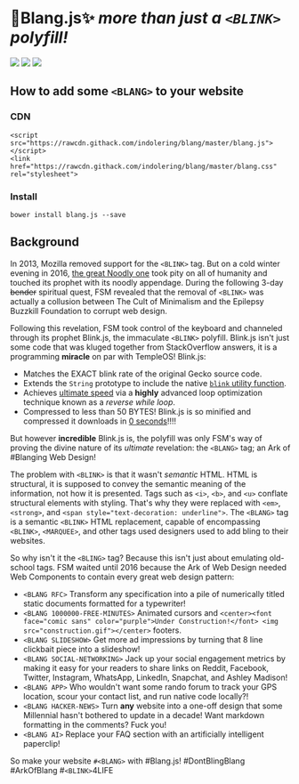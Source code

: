 <link href="https://rawcdn.githack.com/indolering/blang/master/blang.css" rel="stylesheet">

<blink>💎Blang.js✨ *more than just a `<BLINK>` polyfill!*</blink>
===========================

<img src="https://img.shields.io/badge/build-passing-green.svg"> <img src="https://img.shields.io/badge/coverage-100%25-green.svg"> <img src="https://img.shields.io/packagist/dm/doctrine/orm.svg">

How to add some <blink>`<BLANG>`</blink> to your website
--------------------------------------------------------

### CDN

    <script src="https://rawcdn.githack.com/indolering/blang/master/blang.js"></script>
    <link href="https://rawcdn.githack.com/indolering/blang/master/blang.css" rel="stylesheet">

### Install

    bower install blang.js --save
    
Background
----------

In 2013, Mozilla removed support for the `<BLINK>` tag. But on a cold winter evening in 2016, [the great Noodly one](FSM) took pity on all of humanity and touched its prophet with its noodly appendage.
During the following 3-day ~~bender~~ spiritual quest, FSM revealed that the removal of `<BLINK>` was actually a collusion between The Cult of Minimalism and the Epilepsy Buzzkill Foundation to corrupt web design.

Following this revelation, FSM took control of the keyboard and channeled through its prophet <blink>Blink.js</blink>, the immaculate `<BLINK>` polyfill.
<blink>Blink.js</blink> isn't just some code that was kluged together from StackOverflow answers, it is a programming **miracle** on par with TempleOS!  <blink>Blink.js</blink>:

* Matches the EXACT <blink>blink</blink> rate of the original Gecko source code. 
* Extends the `String` prototype to include the native [`blink` utility function](blink()).
* Achieves [ultimate speed](loop) via a **highly** advanced loop optimization technique known as a *reverse while loop*.
* Compressed to less than 50 BYTES!  <blink>Blink.js</blink> is so minified and compressed it downloads in [0 seconds](http://www.download-time.com/)!!!!

But however **incredible** <blink>Blink.js</blink> is, the polyfill was only FSM's way of proving the divine nature of its *ultimate* revelation: the  `<BLANG>` tag; an Ark of #Blanging Web Design!

The problem with `<BLINK>` is that it wasn't *semantic* HTML.  HTML is structural, it is supposed to convey the semantic meaning of the information, not how it is presented.
Tags such as `<i>`, `<b>`, and `<u>` conflate structural elements with styling.  That's why they were replaced with `<em>`, `<strong>`, and `<span style="text-decoration: underline">`.
The `<BLANG>` tag is a semantic `<BLINK>` HTML replacement, capable of encompassing `<BLINK>`, `<MARQUEE>`, and other tags used designers used to add bling to their websites.
 
So why isn't it the `<BLING>` tag? Because this isn't just about emulating old-school tags.  FSM waited until 2016 because the Ark of Web Design needed Web Components to contain every great web design pattern:

  * `<BLANG RFC>`   Transform any specification into a pile of numerically titled static documents formatted for a typewriter!
  * `<BLANG 1000000-FREE-MINUTES>` Animated cursors and `<center><font face="comic sans" color="purple">Under Construction!</font> <img src="construction.gif"></center>` footers.
  * `<BLANG SLIDESHOW>`    Get more ad impressions by turning that 8 line clickbait piece into a slideshow!
  * `<BLANG SOCIAL-NETWORKING>` Jack up your social engagement metrics by making it easy for your readers to share links on Reddit, Facebook, Twitter, Instagram, WhatsApp, LinkedIn, Snapchat, and Ashley Madison!
  * `<BLANG APP>`   Who wouldn't want some rando forum to track your GPS location, scour your contact list, and run native code locally?!
  * `<BLANG HACKER-NEWS>`   Turn **any** website into a one-off design that some Millennial hasn't bothered to update in a decade!  Want markdown formatting in the comments?  Fuck you!
  * `<BLANG AI>`    Replace your FAQ section with an artificially intelligent paperclip!
  
So make your website <blink>`#<BLANG>`</blink> with #Blang.js! #DontBlingBlang #ArkOfBlang #`<BLINK>`4LIFE

[FSM]: https://en.wikipedia.org/wiki/Flying_Spaghetti_Monster
[css2]: https://www.w3.org/TR/CSS21/text.html#lining-striking-props
[blink()]: https://developer.mozilla.org/en-US/docs/Web/JavaScript/Reference/Global_Objects/String/blink
[loop]: https://jsperf.com/while-reverse-vs-for-cached-length
[temple]: http://www.templeos.org
[semantic-html]: https://en.wikipedia.org/wiki/Semantic_HTML
